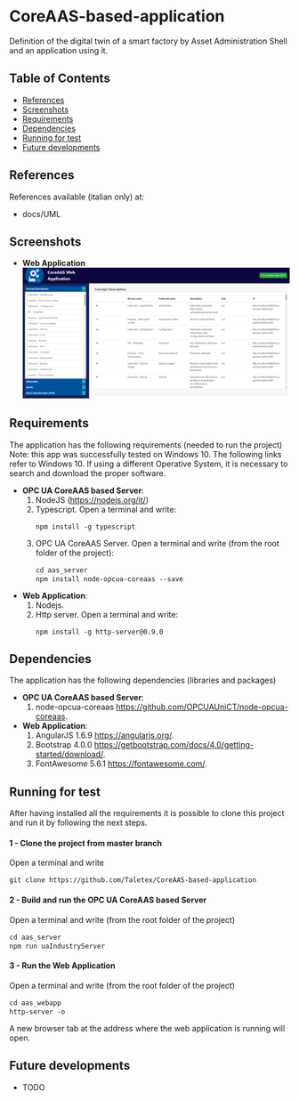# CoreAAS-based-application
Definition of the digital twin of a smart factory by Asset Administration Shell and an application using it.


## Table of Contents
- [References](#References)
- [Screenshots](#screenshots)
- [Requirements](#Requirements)
- [Dependencies](#Dependencies)
- [Running for test](#Running-for-test)
- [Future developments](#Future-developments)


## References
References available (italian only) at:
- docs/UML



## Screenshots
- **Web Application**
![screenshot](screenshots/webapp1.png)



## Requirements
The application has the following requirements (needed to run the project)
Note: this app was successfully tested on Windows 10. The following links refer to Windows 10. If using a different Operative System, it is necessary to search and download the proper software. 
- **OPC UA CoreAAS based Server**:
  1. NodeJS (https://nodejs.org/it/)
  2. Typescript. Open a terminal and write:
		```
		npm install -g typescript
		```
  3. OPC UA CoreAAS Server. Open a terminal and write (from the root folder of the project):
		```
		cd aas_server
		npm install node-opcua-coreaas --save
		```
- **Web Application**:
  1. Nodejs.
  2. Http server. Open a terminal and write:
		```
		npm install -g http-server@0.9.0
		```



## Dependencies
The application has the following dependencies (libraries and packages)
- **OPC UA CoreAAS based Server**:
  1. node-opcua-coreaas https://github.com/OPCUAUniCT/node-opcua-coreaas.
- **Web Application**:
  1. AngularJS 1.6.9 https://angularjs.org/.
  2. Bootstrap 4.0.0 https://getbootstrap.com/docs/4.0/getting-started/download/.
  3. FontAwesome 5.6.1 https://fontawesome.com/.



## Running for test
After having installed all the requirements it is possible to clone this project and run it by following the next steps. 

#### 1 - Clone the project from master branch
Open a terminal and write
```
git clone https://github.com/Taletex/CoreAAS-based-application
```

#### 2 - Build and run the OPC UA CoreAAS based Server
Open a terminal and write (from the root folder of the project)
```
cd aas_server
npm run uaIndustryServer
```

#### 3 - Run the Web Application
Open a terminal and write (from the root folder of the project)
```
cd aas_webapp
http-server -o
```
A new browser tab at the address where the web application is running will open.



## Future developments
- TODO
